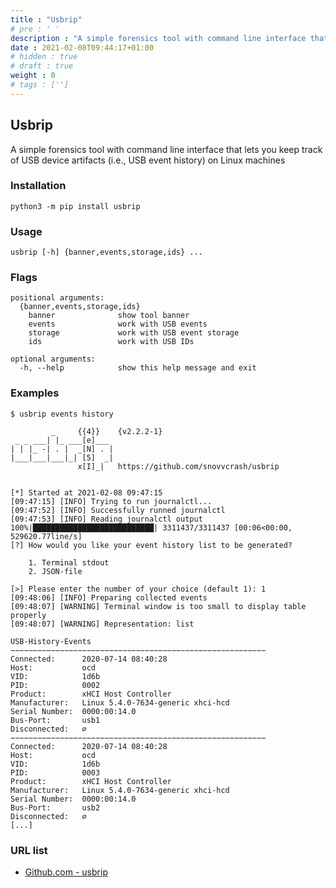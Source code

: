```yaml
---
title : "Usbrip"
# pre : ' '
description : "A simple forensics tool with command line interface that lets you keep track of USB device artifacts (i.e., USB event history) on Linux machines."
date : 2021-02-08T09:44:17+01:00
# hidden : true
# draft : true
weight : 0
# tags : ['']
---
```


## Usbrip

A simple forensics tool with command line interface that lets you keep track of USB device artifacts (i.e., USB event history) on Linux machines

### Installation

```plain
python3 -m pip install usbrip
```

### Usage

```plain
usbrip [-h] {banner,events,storage,ids} ...
```

### Flags

```plain
positional arguments:
  {banner,events,storage,ids}
    banner              show tool banner
    events              work with USB events
    storage             work with USB event storage
    ids                 work with USB IDs

optional arguments:
  -h, --help            show this help message and exit
```

### Examples

```plain
$ usbrip events history   
                       
         _     {{4}}    {v2.2.2-1}
 _ _ ___| |_ ___[e]___ 
| | |_ -| . |  _[N] . |
|___|___|___|_| [5]  _|
               x[I]_|   https://github.com/snovvcrash/usbrip
                       

[*] Started at 2021-02-08 09:47:15
[09:47:15] [INFO] Trying to run journalctl...
[09:47:52] [INFO] Successfully runned journalctl
[09:47:53] [INFO] Reading journalctl output
100%|███████████████████████████| 3311437/3311437 [00:06<00:00, 529620.77line/s]
[?] How would you like your event history list to be generated?

    1. Terminal stdout
    2. JSON-file

[>] Please enter the number of your choice (default 1): 1
[09:48:06] [INFO] Preparing collected events
[09:48:07] [WARNING] Terminal window is too small to display table properly
[09:48:07] [WARNING] Representation: list

USB-History-Events
−−−−−−−−−−−−−−−−−−−−−−−−−−−−−−−−−−−−−−−−−−−−−−−−−−−−−−−−−
Connected:      2020-07-14 08:40:28
Host:           ocd
VID:            1d6b
PID:            0002
Product:        xHCI Host Controller
Manufacturer:   Linux 5.4.0-7634-generic xhci-hcd
Serial Number:  0000:00:14.0
Bus-Port:       usb1
Disconnected:   ∅
−−−−−−−−−−−−−−−−−−−−−−−−−−−−−−−−−−−−−−−−−−−−−−−−−−−−−−−−−
Connected:      2020-07-14 08:40:28
Host:           ocd
VID:            1d6b
PID:            0003
Product:        xHCI Host Controller
Manufacturer:   Linux 5.4.0-7634-generic xhci-hcd
Serial Number:  0000:00:14.0
Bus-Port:       usb2
Disconnected:   ∅
[...]
```

### URL list

* [Github.com - usbrip](https://github.com/snovvcrash/usbrip)
